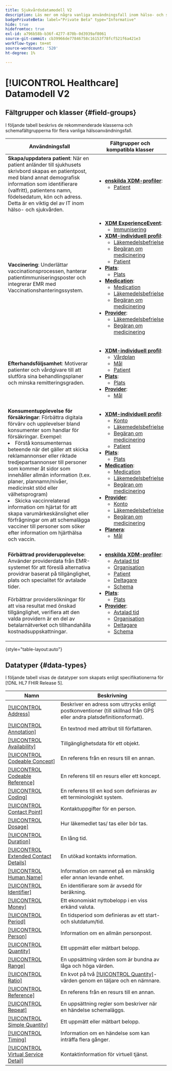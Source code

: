 ```yaml
---
title: Sjukvårdsdatamodell V2
description: Läs mer om några vanliga användningsfall inom hälso- och sjukvården och de bästa klasserna, relaterade fältgrupper och datatyper som kan användas.
badgePrivateBeta: label="Private Beta" type="Informative"
hide: true
hidefromtoc: true
exl-id: a796b58b-b36f-4277-870b-0d3939af8061
source-git-commit: cb39966de77846758c16153f78fcf521f6a421e3
workflow-type: tm+mt
source-wordcount: '520'
ht-degree: 1%

---
```


# [!UICONTROL Healthcare] Datamodell V2

## Fältgrupper och klasser {#field-groups}

I följande tabell beskrivs de rekommenderade klasserna och schemafältgrupperna för flera vanliga hälsoanvändningsfall.

| Användningsfall | Fältgrupper och kompatibla klasser |
| --- | --- |
| **Skapa/uppdatera patient**: När en patient anländer till sjukhusets skrivbord skapas en patientpost, med bland annat demografisk information som identifierare (valfritt), patientens namn, födelsedatum, kön och adress. Detta är en viktig del av IT inom hälso- och sjukvården. | <ul><li>**[enskilda XDM-profiler](../../classes/individual-profile.md)**:<ul><li>[Patient](./field-groups/patient.md)</li></ul></li></ul> |
| **Vaccinering**: Underlättar vaccinationsprocessen, hanterar patientimmuniseringsposter och integrerar EMR med Vaccinationshanteringssystem. | <ul><li>**[XDM ExperienceEvent](../../classes/experienceevent.md)**:<ul><li>[Immunisering](./field-groups/immunization.md)</li></ul></li><li>**[XDM-individuell profil](../../classes/individual-profile.md)**:<ul><li>[Läkemedelsbefrielse](./field-groups/medication-dispense.md)</li><li>[Begäran om medicinering](./field-groups/medication-request.md)</li><li>[Patient](./field-groups/patient.md)</li></ul></li><li>**[Plats](./classes/location.md)**:<ul><li>[Plats](./field-groups/location.md)</li></ul><li>**[Medication](../../classes/medication.md)**:<ul><li>[Medication](./field-groups/medication.md)</li><li>[Läkemedelsbefrielse](./field-groups/medication-dispense.md)</li><li>[Begäran om medicinering](./field-groups/medication-request.md)</li></ul></li><li>**[Provider](../../classes/provider.md)**:<ul><li>[Läkemedelsbefrielse](./field-groups/medication-dispense.md)</li><li>[Begäran om medicinering](./field-groups/medication-request.md)</li></ul></li></ul> |
| **Efterhandsföljsamhet**: Motiverar patienter och vårdgivare till att slutföra sina behandlingsplaner och minska remitteringsgraden. | <ul><li>**[XDM-individuell profil](../../classes/individual-profile.md)**:<ul><li>[Vårdplan](./field-groups/care-plan.md)</li><li>[Mål](./field-groups/goal.md)</li><li>[Patient](./field-groups/patient.md)</li></ul></li><li>**[Plats](./classes/location.md)**:<ul><li>[Plats](./field-groups/location.md)</li></ul><li>**[Provider](../../classes/provider.md)**:<ul><li>[Mål](./field-groups/goal.md)</li></ul></li></ul> |
| **Konsumentupplevelse för försäkringar**: Förbättra digitala förvärv och upplevelser bland konsumenter som handlar för försäkringar. Exempel: <li> Förstå konsumenternas beteende när det gäller att skicka reklamannonser eller riktade tredjepartsannonser till personer som kommer åt sidor som innehåller allmän information (t.ex. planer, plannamn/nivåer, medicinskt stöd eller välhetsprogram)</li><li> Skicka vaccinrelaterad information om hjärtat för att skapa varumärkeskänslighet eller förfrågningar om att schemalägga vacciner till personer som söker efter information om hjärthälsa och vaccin. </li> | <ul><li>**[XDM-individuell profil](../../classes/individual-profile.md)**:<ul><li>[Konto](./field-groups/account.md)</li><li>[Läkemedelsbefrielse](./field-groups/medication-dispense.md)</li><li>[Begäran om medicinering](./field-groups/medication-request.md)</li><li>[Patient](./field-groups/patient.md)</li></ul></li><li>**[Plats](./classes/location.md)**:<ul><li>[Plats](./field-groups/location.md)</li></ul><li>**[Medication](../../classes/medication.md)**:<ul><li>[Medication](./field-groups/medication.md)</li><li>[Läkemedelsbefrielse](./field-groups/medication-dispense.md)</li><li>[Begäran om medicinering](./field-groups/medication-request.md)</li></ul></li><li>**[Provider](../../classes/provider.md)**:<ul><li>[Konto](./field-groups/account.md)</li><li>[Läkemedelsbefrielse](./field-groups/medication-dispense.md)</li><li>[Begäran om medicinering](./field-groups/medication-request.md)</li></ul><li>**[Planera](../../classes/plan.md)**:<ul><li>[Mål](./field-groups/coverage.md)</li></ul></li></ul> |
| **Förbättrad providerupplevelse**: Använder providerdata från EMR-systemet för att föreslå alternativa providrar baserat på tillgänglighet, plats och specialitet för avtalade tider. <br> <br>Förbättrar providersökningar för att visa resultat med önskad tillgänglighet, verifiera att den valda providern är en del av betalarnätverket och tillhandahålla kostnadsuppskattningar. | <ul><li>**[enskilda XDM-profiler](../../classes/individual-profile.md)**:<ul><li>[Avtalad tid](./field-groups/appointment.md)</li><li>[Organisation](./field-groups/organization.md)</li><li>[Patient](./field-groups/patient.md)</li><li>[Deltagare](./field-groups/practioner.md)</li><li>[Schema](./field-groups/schedule.md)</li></ul></li><li>**[Plats](./classes/location.md)**:<ul><li>[Plats](./field-groups/location.md)</li></ul><li>**[Provider](../../classes/provider.md)**:<ul><li>[Avtalad tid](./field-groups/appointment.md)</li><li>[Organisation](./field-groups/organization.md)</li><li>[Deltagare](./field-groups/practioner.md)</li><li>[Schema](./field-groups/schedule.md)</li></ul></li></ul> |

{style="table-layout:auto"}

## Datatyper {#data-types}

I följande tabell visas de datatyper som skapats enligt specifikationerna för [!DNL HL7 FHIR Release 5].

| Namn | Beskrivning |
| --- | --- |
| [[!UICONTROL Address]](./data-types/address.md) | Beskriver en adress som uttrycks enligt postkonventioner (till skillnad från GPS eller andra platsdefinitionsformat). |
| [[!UICONTROL Annotation]](./data-types/annotation.md) | En textnod med attribut till författaren. |
| [[!UICONTROL Availability]](./data-types/availability.md) | Tillgänglighetsdata för ett objekt. |
| [[!UICONTROL Codeable Concept]](./data-types/codeable-concept.md) | En referens från en resurs till en annan. |
| [[!UICONTROL Codeable Reference]](./data-types/codeable-reference.md) | En referens till en resurs eller ett koncept. |
| [[!UICONTROL Coding]](./data-types/coding.md) | En referens till en kod som definieras av ett terminologiskt system. |
| [[!UICONTROL Contact Point]](./data-types/contact-point.md) | Kontaktuppgifter för en person. |
| [[!UICONTROL Dosage]](./data-types/dosage.md) | Hur läkemedlet tas/ tas eller bör tas. |
| [[!UICONTROL Duration]](./data-types/duration.md) | En lång tid. |
| [[!UICONTROL Extended Contact Details]](./data-types/extended-contact-detail.md) | En utökad kontakts information. |
| [[!UICONTROL Human Name]](./data-types/human-name.md) | Information om namnet på en mänsklig eller annan levande enhet. |
| [[!UICONTROL Identifier]](./data-types/identifier.md) | En identifierare som är avsedd för beräkning. |
| [[!UICONTROL Money]](./data-types/money.md) | Ett ekonomiskt nyttobelopp i en viss erkänd valuta. |
| [[!UICONTROL Period]](./data-types/period.md) | En tidsperiod som definieras av ett start- och slutdatum/tid. |
| [[!UICONTROL Person]](./data-types/person.md) | Information om en allmän personpost. |
| [[!UICONTROL Quantity]](./data-types/quantity.md) | Ett uppmätt eller mätbart belopp. |
| [[!UICONTROL Range]](./data-types/range.md) | En uppsättning värden som är bundna av låga och höga värden. |
| [[!UICONTROL Ratio]](./data-types/ratio.md) | En kvot på två [[!UICONTROL Quantity]](./data-types/quantity.md)-värden genom en täljare och en nämnare. |
| [[!UICONTROL Reference]](./data-types/reference.md) | En referens från en resurs till en annan. |
| [[!UICONTROL Repeat]](./data-types/repeat.md) | En uppsättning regler som beskriver när en händelse schemaläggs. |
| [[!UICONTROL Simple Quantity]](./data-types/simple-quantity.md) | Ett uppmätt eller mätbart belopp. |
| [[!UICONTROL Timing]](./data-types/timing.md) | Information om en händelse som kan inträffa flera gånger. |
| [[!UICONTROL Virtual Service Detail]](./data-types/virtual-service-detail.md) | Kontaktinformation för virtuell tjänst. |


